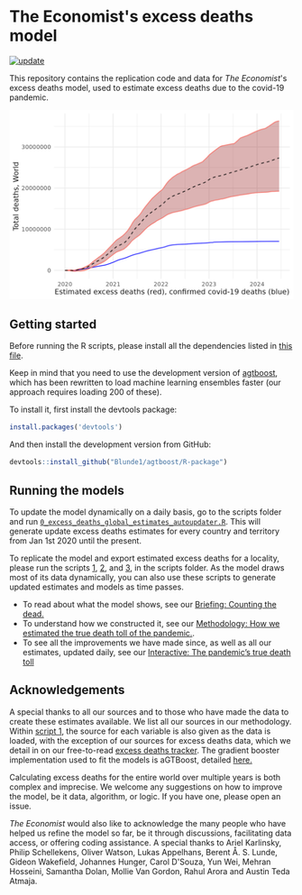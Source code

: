 # The Economist's excess deaths model

[![update](https://github.com/TheEconomist/covid-19-the-economist-global-excess-deaths-model/actions/workflows/update.yaml/badge.svg)](https://github.com/TheEconomist/covid-19-the-economist-global-excess-deaths-model/actions/workflows/update.yaml)

This repository contains the replication code and data for *The Economist*'s excess deaths model, used to estimate excess deaths due to the covid-19 pandemic.  

![Chart of total deaths over time](global_mortality.png)  

## Getting started

Before running the R scripts, please install all the dependencies listed in [this file](https://github.com/TheEconomist/covid-19-the-economist-global-excess-deaths-model/blob/main/scripts/list_of_required_packages.txt).

Keep in mind that you need to use the development version of [agtboost](https://github.com/Blunde1/agtboost/), which has been rewritten to load machine learning ensembles faster (our approach requires loading 200 of these).

To install it, first install the devtools package:

```r
install.packages('devtools')
```

And then install the development version from GitHub:

```r
devtools::install_github("Blunde1/agtboost/R-package")
```

## Running the models

To update the model dynamically on a daily basis, go to the scripts folder and run [`0_excess_deaths_global_estimates_autoupdater.R`](https://github.com/TheEconomist/covid-19-the-economist-global-excess-deaths-model/blob/main/scripts/0_excess_deaths_global_estimates_autoupdater.R). This will generate update excess deaths estimates for every country and territory from Jan 1st 2020 until the present.

To replicate the model and export estimated excess deaths for a locality, please run the scripts [1](https://github.com/TheEconomist/covid-19-the-economist-global-excess-deaths-model/blob/main/scripts/1_excess_deaths_global_estimates_data_generation.R), [2](https://github.com/TheEconomist/covid-19-the-economist-global-excess-deaths-model/blob/main/scripts/2_excess_deaths_global_estimates_model.R), and [3](https://github.com/TheEconomist/covid-19-the-economist-global-excess-deaths-model/blob/main/scripts/3_excess_deaths_global_estimates_export.R), in the scripts folder. As the model draws most of its data dynamically, you can also use these scripts to generate updated estimates and models as time passes.

- To read about what the model shows, see our [Briefing: Counting the dead.](https://www.economist.com/briefing/2021/05/15/there-have-been-7m-13m-excess-deaths-worldwide-during-the-pandemic)     
- To understand how we constructed it, see our [Methodology: How we estimated the true death toll of the pandemic.](https://www.economist.com/ExcessDeathsModel).  
- To see all the improvements we have made since, as well as all our estimates, updated daily, see our [Interactive: The pandemic’s true death toll](https://www.economist.com/graphic-detail/coronavirus-excess-deaths-estimates)

## Acknowledgements

A special thanks to all our sources and to those who have made the data to create these estimates available. We list all our sources in our methodology. Within [script 1](https://github.com/TheEconomist/covid-19-the-economist-global-excess-deaths-model/blob/main/scripts/1_excess_deaths_global_estimates_data_generation.R), the source for each variable is also given as the data is loaded, with the exception of our sources for excess deaths data, which we detail in on our free-to-read [excess deaths tracker](https://www.economist.com/graphic-detail/coronavirus-excess-deaths-tracker). The gradient booster implementation used to fit the models is aGTBoost, detailed [here.](https://arxiv.org/abs/2008.05926)

Calculating excess deaths for the entire world over multiple years is both complex and imprecise. We welcome any suggestions on how to improve the model, be it data, algorithm, or  logic. If you have one, please open an issue.

*The Economist* would also like to acknowledge the many people who have helped us refine the model so far, be it through discussions, facilitating data access, or offering coding assistance. A special thanks to Ariel Karlinsky, Philip Schellekens, Oliver Watson, Lukas Appelhans, Berent Å. S. Lunde, Gideon Wakefield, Johannes Hunger, Carol D'Souza, Yun Wei, Mehran Hosseini, Samantha Dolan, Mollie Van Gordon, Rahul Arora and Austin Teda Atmaja.
